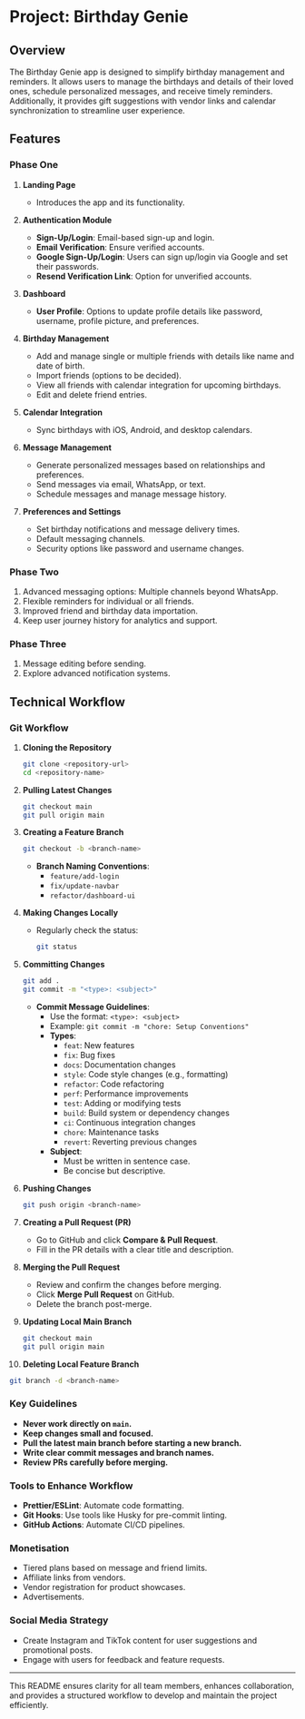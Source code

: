 # Project: Birthday Genie

## Overview

The Birthday Genie app is designed to simplify birthday management and reminders. It allows users to manage the birthdays and details of their loved ones, schedule personalized messages, and receive timely reminders. Additionally, it provides gift suggestions with vendor links and calendar synchronization to streamline user experience.

## Features

### Phase One

1. **Landing Page**

   - Introduces the app and its functionality.

2. **Authentication Module**

   - **Sign-Up/Login**: Email-based sign-up and login.
   - **Email Verification**: Ensure verified accounts.
   - **Google Sign-Up/Login**: Users can sign up/login via Google and set their passwords.
   - **Resend Verification Link**: Option for unverified accounts.

3. **Dashboard**

   - **User Profile**: Options to update profile details like password, username, profile picture, and preferences.

4. **Birthday Management**

   - Add and manage single or multiple friends with details like name and date of birth.
   - Import friends (options to be decided).
   - View all friends with calendar integration for upcoming birthdays.
   - Edit and delete friend entries.

5. **Calendar Integration**

   - Sync birthdays with iOS, Android, and desktop calendars.

6. **Message Management**

   - Generate personalized messages based on relationships and preferences.
   - Send messages via email, WhatsApp, or text.
   - Schedule messages and manage message history.

7. **Preferences and Settings**
   - Set birthday notifications and message delivery times.
   - Default messaging channels.
   - Security options like password and username changes.

### Phase Two

1. Advanced messaging options: Multiple channels beyond WhatsApp.
2. Flexible reminders for individual or all friends.
3. Improved friend and birthday data importation.
4. Keep user journey history for analytics and support.

### Phase Three

1. Message editing before sending.
2. Explore advanced notification systems.

## Technical Workflow

### Git Workflow

1. **Cloning the Repository**

   ```bash
   git clone <repository-url>
   cd <repository-name>
   ```

2. **Pulling Latest Changes**

   ```bash
   git checkout main
   git pull origin main
   ```

3. **Creating a Feature Branch**

   ```bash
   git checkout -b <branch-name>
   ```

   - **Branch Naming Conventions**:
     - `feature/add-login`
     - `fix/update-navbar`
     - `refactor/dashboard-ui`

4. **Making Changes Locally**

   - Regularly check the status:
     ```bash
     git status
     ```

5. **Committing Changes**

   ```bash
   git add .
   git commit -m "<type>: <subject>"
   ```

   - **Commit Message Guidelines**:
     - Use the format: `<type>: <subject>`
     - Example: `git commit -m "chore: Setup Conventions"`
     - **Types**:
       - `feat`: New features
       - `fix`: Bug fixes
       - `docs`: Documentation changes
       - `style`: Code style changes (e.g., formatting)
       - `refactor`: Code refactoring
       - `perf`: Performance improvements
       - `test`: Adding or modifying tests
       - `build`: Build system or dependency changes
       - `ci`: Continuous integration changes
       - `chore`: Maintenance tasks
       - `revert`: Reverting previous changes
     - **Subject**:
       - Must be written in sentence case.
       - Be concise but descriptive.

6. **Pushing Changes**

   ```bash
   git push origin <branch-name>
   ```

7. **Creating a Pull Request (PR)**

   - Go to GitHub and click **Compare & Pull Request**.
   - Fill in the PR details with a clear title and description.

8. **Merging the Pull Request**

   - Review and confirm the changes before merging.
   - Click **Merge Pull Request** on GitHub.
   - Delete the branch post-merge.

9. **Updating Local Main Branch**

   ```bash
   git checkout main
   git pull origin main
   ```

10. **Deleting Local Feature Branch**

```bash
git branch -d <branch-name>
```

### Key Guidelines

- **Never work directly on `main`.**
- **Keep changes small and focused.**
- **Pull the latest main branch before starting a new branch.**
- **Write clear commit messages and branch names.**
- **Review PRs carefully before merging.**

### Tools to Enhance Workflow

- **Prettier/ESLint**: Automate code formatting.
- **Git Hooks**: Use tools like Husky for pre-commit linting.
- **GitHub Actions**: Automate CI/CD pipelines.

### Monetisation

- Tiered plans based on message and friend limits.
- Affiliate links from vendors.
- Vendor registration for product showcases.
- Advertisements.

### Social Media Strategy

- Create Instagram and TikTok content for user suggestions and promotional posts.
- Engage with users for feedback and feature requests.

---

This README ensures clarity for all team members, enhances collaboration, and provides a structured workflow to develop and maintain the project efficiently.

